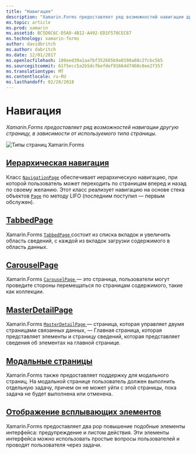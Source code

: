 ```yaml
---
title: "Навигация"
description: "Xamarin.Forms предоставляет ряд возможностей навигации другую страницу, в зависимости от используемого типа страницы."
ms.topic: article
ms.prod: xamarin
ms.assetid: BC5D0C6C-D5A9-4B12-A492-ED1F570CEC87
ms.technology: xamarin-forms
author: davidbritch
ms.author: dabritch
ms.date: 12/01/2017
ms.openlocfilehash: 180eed39a1aa7bf352665b9a0198a88c2fcbc5b5
ms.sourcegitcommit: 61f5ecc5a2b5dcfbefdef91664d7460c0ee2f357
ms.translationtype: MT
ms.contentlocale: ru-RU
ms.lasthandoff: 02/28/2018
---
```

# <a name="navigation"></a>Навигация

_Xamarin.Forms предоставляет ряд возможностей навигации другую страницу, в зависимости от используемого типа страницы._

![](images/page-types.png "Типы страниц Xamarin.Forms")

## <a name="hierarchical-navigationhierarchicalmd"></a>[Иерархическая навигация](hierarchical.md)

Класс [`NavigationPage`](https://developer.xamarin.com/api/type/Xamarin.Forms.NavigationPage/) обеспечивает иерархическую навигацию, при которой пользователь может переходить по страницам вперед и назад по своему желанию. Этот класс реализует навигацию на основе стека объектов [`Page`](https://developer.xamarin.com/api/type/Xamarin.Forms.Page/) по методу LIFO (последним поступил — первым обслужен).

## <a name="tabbedpagetabbed-pagemd"></a>[TabbedPage](tabbed-page.md)

Xamarin.Forms [ `TabbedPage` ](https://developer.xamarin.com/api/type/Xamarin.Forms.TabbedPage/) состоит из списка вкладок и увеличить область сведений, с каждой из вкладок загрузки содержимого в область данных.

## <a name="carouselpagecarousel-pagemd"></a>[CarouselPage](carousel-page.md)

Xamarin.Forms [ `CarouselPage` ](https://developer.xamarin.com/api/type/Xamarin.Forms.CarouselPage/) — это страница, пользователи могут проведите стороны перемещаться по страницам содержимого, такие как коллекции.

## <a name="masterdetailpagemaster-detail-pagemd"></a>[MasterDetailPage](master-detail-page.md)

Xamarin.Forms [ `MasterDetailPage` ](https://developer.xamarin.com/api/type/Xamarin.Forms.MasterDetailPage/) — страница, которая управляет двумя страницами связанных данных, — Главная страница, которая представляет элементы и страницу сведений, которая представляет сведения об элементах на главной странице.

## <a name="modal-pagesmodalmd"></a>[Модальные страницы](modal.md)

Xamarin.Forms также предоставляет поддержку для модального страниц. На модальной странице пользователь должен выполнить отдельную задачу, причем он не может уйти с этой страницы, пока задача не будет выполнена или отменена.

## <a name="displaying-pop-upspop-upsmd"></a>[Отображение всплывающих элементов](pop-ups.md)

Xamarin.Forms предоставляет два pop повышение подобные элементы интерфейса: предупреждение и листом действия. Эти элементы интерфейса можно использовать простые вопросы пользователей и проводят пользователя через задачи.


